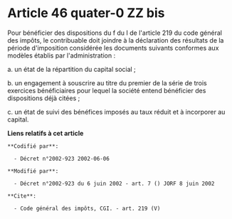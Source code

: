 # Article 46 quater-0 ZZ bis

Pour bénéficier des dispositions du f du I de l'article 219 du code général des impôts, le contribuable doit joindre à la
déclaration des résultats de la période d'imposition considérée les documents suivants conformes aux modèles établis par
l'administration : 

a. un état de la répartition du capital social ; 

b. un engagement à souscrire au titre du premier de la série de trois exercices bénéficiaires pour lequel la société entend
bénéficier des dispositions déjà citées ; 

c. un état de suivi des bénéfices imposés au taux réduit et à incorporer au capital.

**Liens relatifs à cet article**

	**Codifié par**:

	  - Décret n°2002-923 2002-06-06

	**Modifié par**:

	  - Décret n°2002-923 du 6 juin 2002 - art. 7 () JORF 8 juin 2002

	**Cite**:

	  - Code général des impôts, CGI. - art. 219 (V)
